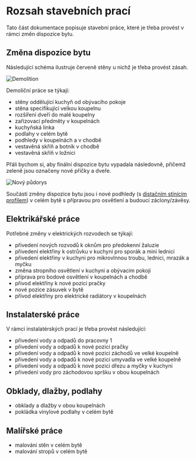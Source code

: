 # Rozsah stavebních prací

Tato část dokumentace popisuje stavební práce, které je třeba provést v rámci změn dispozice bytu. 

## Změna dispozice bytu

Následující schéma ilustruje červeně stěny u nichž je třeba provést zásah.

![Demolition](../static/drawings/floor-plan.demolition.drawio)

Demoliční práce se týkají:

* stěny oddělující kuchyň od obývacího pokoje
* stěna specifikující velkou koupelnu
* rozšíření dveří do malé koupelny
* zařizovací předměty v koupelnách
* kuchyňská linka
* podlahy v celém bytě
* podhledy v koupelnách a v chodbě
* vestavěná skříň a botník v chodbě
* vestavěná skříň v ložnici

Přáli bychom si, aby finální dispozice bytu vypadala následovně, přičemž zeleně jsou označeny nové příčky a dveře.

![Nový půdorys](../static/img/future/floorplan.future.jpg)

Součásti změny dispozice bytu jsou i nové podhledy (s [distačním stínícím profilem](https://allegro.cz/nabidka/stinovy-profil-distancni-vlozka-pro-strop-s-gk-10x25-13453300518?dd_referrer=https%3A%2F%2Fwww.google.com%2F)) v celém bytě s přípravou pro osvětlení a budoucí záclony/závěsy.

## Elektrikářské práce

Potřebné změny v elektrických rozvodech se týkají:

* přivedení nových rozvodů k oknům pro předokenní žaluzie
* přivedení elektřiny k ostrůvku v kuchyni pro sporák a mini lednici
* přivedení elektřiny v kuchyni pro mikrovlnnou troubu, lednici, mrazák a myčku
* změna stropního osvětlení v kuchyni a obývacím pokoji
* příprava pro bodové osvětlení v koupelnách a chodbě
* přivod elektříny k nové pozici pračky
* nové pozice zásuvek v bytě
* přívod elektřiny pro elektrické radiátory v koupelnách

## Instalaterské práce

V rámci instalatérských prací je třeba provést následující:

* přivedení vody a odpadů do pracovny 1
* přivedení vody a odpadů k nové pozici pračky
* přivedení vody a odpadů k nové pozici záchodů ve velké koupelně
* přivedení vody a odpadů k nové pozici umyvadla ve velké koupelně
* přivedení vody a odpadů k nové pozici dřezu a myčky v kuchyni
* přivedení vody pro záchodovou spršku v obou koupelnách


## Obklady, dlažby, podlahy

* obklady a dlažby v obou koupelnách
* pokládka vinylové podlahy v celém bytě

## Malířské práce

* malování stěn v celém bytě
* malování stropů v celém bytě